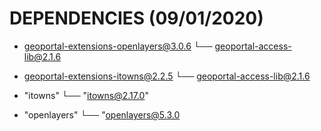 # DEPENDENCIES (09/01/2020)

* geoportal-extensions-openlayers@3.0.6
└── geoportal-access-lib@2.1.6

* geoportal-extensions-itowns@2.2.5
└── geoportal-access-lib@2.1.6

* "itowns"
└── "itowns@2.17.0"

* "openlayers"
└── "openlayers@5.3.0
